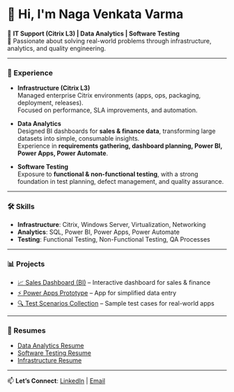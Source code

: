 # 👋 Hi, I'm Naga Venkata Varma  

🔹 **IT Support (Citrix L3) | Data Analytics | Software Testing**  
🔹 Passionate about solving real-world problems through infrastructure, analytics, and quality engineering.  

---

### 💼 Experience  
- **Infrastructure (Citrix L3)**  
  Managed enterprise Citrix environments (apps, ops, packaging, deployment, releases).  
  Focused on performance, SLA improvements, and automation.  

- **Data Analytics**  
  Designed BI dashboards for **sales & finance data**, transforming large datasets into simple, consumable insights.  
  Experience in **requirements gathering, dashboard planning, Power BI, Power Apps, Power Automate**.  

- **Software Testing**  
  Exposure to **functional & non-functional testing**, with a strong foundation in test planning, defect management, and quality assurance.  

---

### 🛠 Skills  
- **Infrastructure**: Citrix, Windows Server, Virtualization, Networking  
- **Analytics**: SQL, Power BI, Power Apps, Power Automate  
- **Testing**: Functional Testing, Non-Functional Testing, QA Processes  

---

### 📊 Projects  
- [📈 Sales Dashboard (BI)](link) – Interactive dashboard for sales & finance  
- [⚡ Power Apps Prototype](link) – App for simplified data entry  
- [🔍 Test Scenarios Collection](link) – Sample test cases for real-world apps  

---

### 📄 Resumes  
- [Data Analytics Resume](https://mnvvarma.github.io/da-resume)  
- [Software Testing Resume](https://mnvvarma.github.io/testing-resume)  
- [Infrastructure Resume](https://mnvvarma.github.io/infra-resume)  

---
📫 **Let’s Connect**: [LinkedIn](https://www.linkedin.com/in/naga-venkata-varma-mudunuri-5547a216a/) | [Email](mailto:saivarmamnv@gmail.com)
